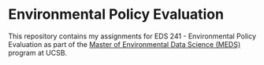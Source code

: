 # Environmental Policy Evaluation
This repository contains my assignments for EDS 241 - Environmental Policy Evaluation as part of the [Master of Environmental Data Science (MEDS)](https://ucsb-meds.github.io/) program at UCSB.
